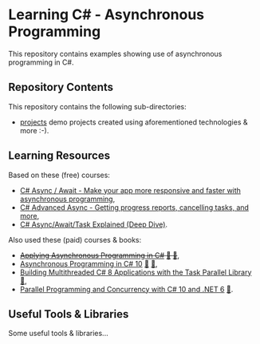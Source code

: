 # Learning C# - Asynchronous Programming

This repository contains examples showing use of asynchronous programming in C#.

## Repository Contents

This repository contains the following sub-directories:

- [projects](./projects) demo projects created using aforementioned technologies & more :-).

## Learning Resources

Based on these (free) courses:

- [C# Async / Await - Make your app more responsive and faster with asynchronous programming](https://youtu.be/2moh18sh5p4),
- [C# Advanced Async - Getting progress reports, cancelling tasks, and more](https://youtu.be/ZTKGRJy5P2M),
- [C# Async/Await/Task Explained (Deep Dive)](https://youtu.be/il9gl8MH17s).

Also used these (paid) courses & books:

- ~~[Applying Asynchronous Programming in C#](https://app.pluralsight.com/library/courses/applying-asynchronous-programming-c-sharp/table-of-contents) [:file_folder:](https://app.pluralsight.com/library/courses/applying-asynchronous-programming-c-sharp/exercise-files) [:file_folder:](https://github.com/fekberg/applying-asynchronous-programming-c-sharp)~~,
- [Asynchronous Programming in C# 10](https://app.pluralsight.com/library/courses/c-sharp-10-asynchronous-programming/table-of-contents) [:file_folder:](https://app.pluralsight.com/library/courses/c-sharp-10-asynchronous-programming/exercise-files) [:file_folder:](https://github.com/fekberg/c-sharp-asynchronous-programming),
- [Building Multithreaded C# 8 Applications with the Task Parallel Library](https://app.pluralsight.com/library/courses/building-multithreaded-c-sharp-applications-task-parallel-library/exercise-files) [:file_folder:](https://github.com/fekberg/building-multithreaded-c-sharp-applications-task-parallel-library),
- [Parallel Programming and Concurrency with C# 10 and .NET 6](https://learning.oreilly.com/library/view/parallel-programming-and/9781803243672/) [:file_folder:](https://github.com/PacktPublishing/Parallel-Programming-and-Concurrency-with-C-sharp-10-and-.NET-6).

## Useful Tools & Libraries

Some useful tools & libraries...
